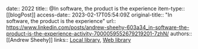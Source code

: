 date:: 2022
title:: @In software, the product is the experience
item-type:: [[blogPost]]
access-date:: 2023-02-17T05:54:09Z
original-title:: "In software, the product is the experience"
url:: https://www.linkedin.com/posts/andrew-sheehy-603a34_in-software-the-product-is-the-experience-activity-7000059552679219201-7zhN/
authors:: [[Andrew Sheehy]]
links:: [Local library](zotero://select/library/items/SWI5QB2D), [Web library](https://www.zotero.org/users/6520516/items/SWI5QB2D)
